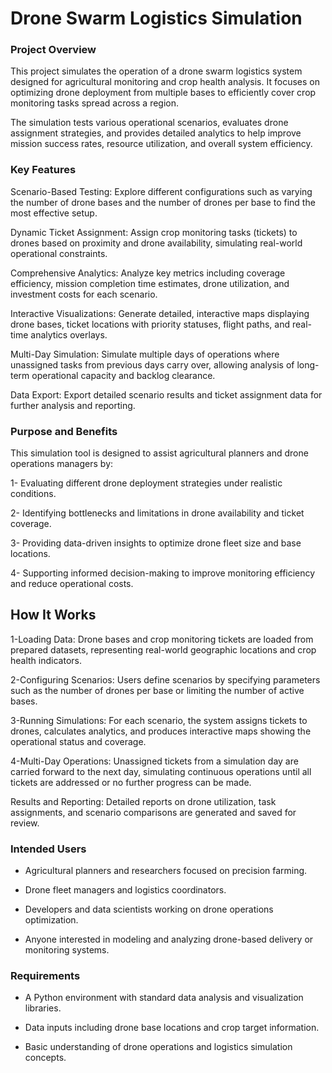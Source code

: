 # Drone Swarm Logistics Simulation


### Project Overview

This project simulates the operation of a drone swarm logistics system designed for agricultural monitoring and crop health analysis. It focuses on optimizing drone deployment from multiple bases to efficiently cover crop monitoring tasks spread across a region.

The simulation tests various operational scenarios, evaluates drone assignment strategies, and provides detailed analytics to help improve mission success rates, resource utilization, and overall system efficiency.

### Key Features

Scenario-Based Testing: Explore different configurations such as varying the number of drone bases and the number of drones per base to find the most effective setup.

Dynamic Ticket Assignment: Assign crop monitoring tasks (tickets) to drones based on proximity and drone availability, simulating real-world operational constraints.

Comprehensive Analytics: Analyze key metrics including coverage efficiency, mission completion time estimates, drone utilization, and investment costs for each scenario.

Interactive Visualizations: Generate detailed, interactive maps displaying drone bases, ticket locations with priority statuses, flight paths, and real-time analytics overlays.

Multi-Day Simulation: Simulate multiple days of operations where unassigned tasks from previous days carry over, allowing analysis of long-term operational capacity and backlog clearance.

Data Export: Export detailed scenario results and ticket assignment data for further analysis and reporting.

### Purpose and Benefits

This simulation tool is designed to assist agricultural planners and drone operations managers by:

 1- Evaluating different drone deployment strategies under realistic conditions.

 2- Identifying bottlenecks and limitations in drone availability and ticket coverage.

 3- Providing data-driven insights to optimize drone fleet size and base locations.

 4- Supporting informed decision-making to improve monitoring efficiency and reduce operational costs.

## How It Works

1-Loading Data: Drone bases and crop monitoring tickets are loaded from prepared datasets, representing real-world geographic locations and crop health indicators.

2-Configuring Scenarios: Users define scenarios by specifying parameters such as the number of drones per base or limiting the number of active bases.

3-Running Simulations: For each scenario, the system assigns tickets to drones, calculates analytics, and produces interactive maps showing the operational status and coverage.

4-Multi-Day Operations: Unassigned tickets from a simulation day are carried forward to the next day, simulating continuous operations until all tickets are addressed or no further progress can be made.

Results and Reporting: Detailed reports on drone utilization, task assignments, and scenario comparisons are generated and saved for review.

### Intended Users

 * Agricultural planners and researchers focused on precision farming.

 * Drone fleet managers and logistics coordinators.

 * Developers and data scientists working on drone operations optimization.

 * Anyone interested in modeling and analyzing drone-based delivery or monitoring systems.

### Requirements
 * A Python environment with standard data analysis and visualization libraries.

 * Data inputs including drone base locations and crop target information.

 * Basic understanding of drone operations and logistics simulation concepts.


